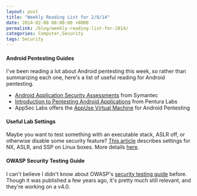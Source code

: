 ```yaml
---
layout: post
title: "Weekly Reading List for 2/8/14"
date: 2014-02-08 08:00:00 +0000
permalink: /blog/weekly-reading-list-for-2814/
categories: Computer,Security
tags: Security
---
```

#### Android Pentesting Guides  
I've been reading a lot about Android pentesting this week, so rather than summarizing each one, here's a list of useful reading for Android pentesting.

- [Android Application Security Assessments](http://www.symantec.com/connect/blogs/android-application-security-assessments-part-2-setting-your-linux-testing-environment) from Symantec
- [Introduction to Pentesting Android Applications](http://penturalabs.wordpress.com/2012/06/07/introduction-to-pen-testing-android-applications-part-1/) from Pentura Labs
- AppSec Labs offers the [AppUse Virtual Machine](https://appsec-labs.com/AppUse) for Android Pentesting

#### Useful Lab Settings
Maybe you want to test something with an executable stack, ASLR off, or otherwise disable some security feature?  [This article](http://www.win.tue.nl/~aeb/linux/hh/protection.html) describes settings for NX, ASLR, and SSP on Linux boxes.  More details [here](http://raycompstuff.blogspot.com/2010/09/hacks-tutorial-zero.html).

#### OWASP Security Testing Guide
I can't believe I didn't know about OWASP's [security testing guide](https://www.owasp.org/images/5/56/OWASP_Testing_Guide_v3.pdf) before.  Though it was published a few years ago, it's pretty much still relevant, and they're working on a v4.0.
